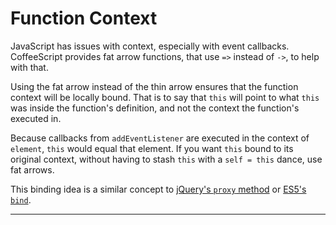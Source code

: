 # Function Context

JavaScript has issues with context, especially with event callbacks. CoffeeScript
provides fat arrow functions, that use `=>` instead of `->`, to help with that.

Using the fat arrow instead of the thin arrow ensures that the function context will
be locally bound. That is to say that `this` will point to what `this` was inside the
function's definition, and not the context the function's executed in.

Because callbacks from `addEventListener` are executed in the context of `element`,
`this` would equal that element. If you want `this` bound to its original context,
without having to stash `this` with a `self = this` dance, use fat arrows.

This binding idea is a similar concept to [jQuery's `proxy` method][1] or
[ES5's `bind`][2].

---

[1]: http://api.jquery.com/jQuery.proxy/
[2]: https://developer.mozilla.org/en/JavaScript/Reference/Global_Objects/Function/bind
